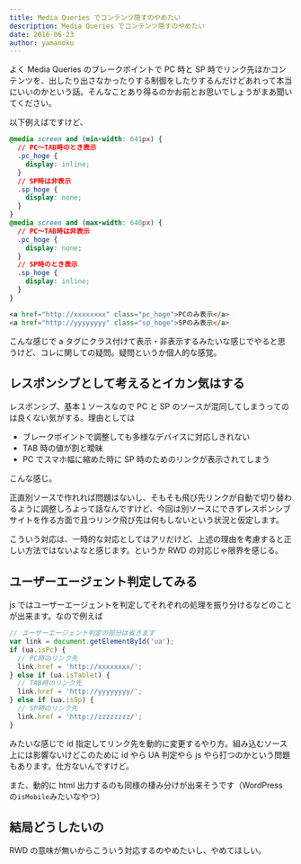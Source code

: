 ```yaml
---
title: Media Queries でコンテンツ隠すのやめたい
description: Media Queries でコンテンツ隠すのやめたい
date: 2016-06-23
author: yamanoku
---
```


よく Media Queries のブレークポイントで PC 時と SP 時でリンク先ほかコンテンツを、出したり出さなかったりする制御をしたりするんだけどあれって本当にいいのかという話。そんなことあり得るのかお前とお思いでしょうがまあ聞いてください。

以下例えばですけど、

```css
@media screen and (min-width: 641px) {
  // PC〜TAB時のとき表示
  .pc_hoge {
    display: inline;
  }
  // SP時は非表示
  .sp_hoge {
    display: none;
  }
}
@media screen and (max-width: 640px) {
  // PC〜TAB時は非表示
  .pc_hoge {
    display: none;
  }
  // SP時のとき表示
  .sp_hoge {
    display: inline;
  }
}
```

```html
<a href="http://xxxxxxxx" class="pc_hoge">PCのみ表示</a>
<a href="http://yyyyyyyy" class="sp_hoge">SPのみ表示</a>
```

こんな感じで a タグにクラス付けて表示・非表示するみたいな感じでやると思うけど、コレに関しての疑問。疑問というか個人的な感覚。

## レスポンシブとして考えるとイカン気はする

レスポンシブ、基本１ソースなので PC と SP のソースが混同してしまうってのは良くない気がする。理由としては

- ブレークポイントで調整しても多様なデバイスに対応しきれない
- TAB 時の値が割と曖昧
- PC でスマホ幅に縮めた時に SP 時のためのリンクが表示されてしまう

こんな感じ。

正直別ソースで作れれば問題はないし、そもそも飛び先リンクが自動で切り替わるように調整しろよって話なんですけど、今回は別ソースにできずレスポンシブサイトを作る方面で且つリンク飛び先は何もしないという状況と仮定します。

こういう対応は、一時的な対応としてはアリだけど、上述の理由を考慮すると正しい方法ではないよなと感じます。というか RWD の対応じゃ限界を感じる。

## ユーザーエージェント判定してみる

js ではユーザーエージェントを判定してそれぞれの処理を振り分けるなどのことが出来ます。なので例えば

```js
// ユーザーエージェント判定の部分は省きます
var link = document.getElementById('ua');
if (ua.isPc) {
  // PC時のリンク先
  link.href = 'http://xxxxxxxx/';
} else if (ua.isTablet) {
  // TAB時のリンク先
  link.href = 'http://yyyyyyyy/';
} else if (ua.isSp) {
  // SP時のリンク先
  link.href = 'http://zzzzzzzz/';
}
```

みたいな感じで id 指定してリンク先を動的に変更するやり方。組み込むソース上には影響ないけどこのために id やら UA 判定やら js やら打つのかという問題もあります。仕方ないんですけど。

また、動的に html 出力するのも同様の棲み分けが出来そうです（WordPress の`isMobile`みたいなやつ）

## 結局どうしたいの

RWD の意味が無いからこういう対応するのやめたいし、やめてほしい。
